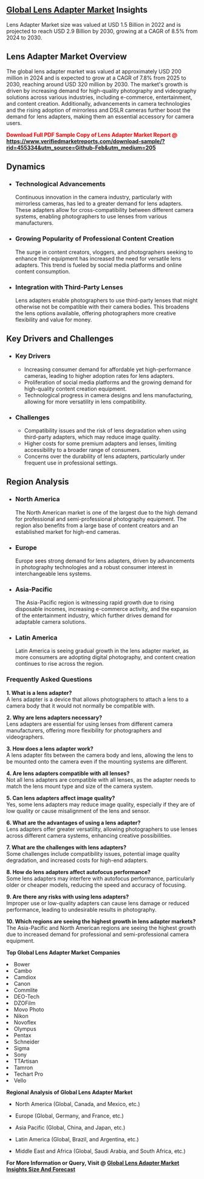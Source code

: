 <h2><a href="https://www.verifiedmarketreports.com/download-sample/?rid=455334&amp;utm_source=Github&amp;utm_medium=205" target="_blank">Global Lens Adapter Market</a> Insights</h2><p>Lens Adapter Market size was valued at USD 1.5 Billion in 2022 and is projected to reach USD 2.9 Billion by 2030, growing at a CAGR of 8.5% from 2024 to 2030.</p><p><h2>Lens Adapter Market Overview</h2> <p>The global lens adapter market was valued at approximately USD 200 million in 2024 and is expected to grow at a CAGR of 7.8% from 2025 to 2030, reaching around USD 320 million by 2030. The market's growth is driven by increasing demand for high-quality photography and videography solutions across various industries, including e-commerce, entertainment, and content creation. Additionally, advancements in camera technologies and the rising adoption of mirrorless and DSLR cameras further boost the demand for lens adapters, making them an essential accessory for camera users.</p> <p><strong><p><span class=""><span style="color: #ff0000;"><strong>Download Full PDF Sample Copy of Lens Adapter Market Report</strong> @ </span><a href="https://www.verifiedmarketreports.com/download-sample/?rid=455334&amp;utm_source=Github-Feb&amp;utm_medium=205" target="_blank">https://www.verifiedmarketreports.com/download-sample/?rid=455334&amp;utm_source=Github-Feb&amp;utm_medium=205</a></span></p></strong></p> <h2>Dynamics</h2> <ul> <li><h3>Technological Advancements</h3>Continuous innovation in the camera industry, particularly with mirrorless cameras, has led to a greater demand for lens adapters. These adapters allow for cross-compatibility between different camera systems, enabling photographers to use lenses from various manufacturers.</li> <li><h3>Growing Popularity of Professional Content Creation</h3>The surge in content creators, vloggers, and photographers seeking to enhance their equipment has increased the need for versatile lens adapters. This trend is fueled by social media platforms and online content consumption.</li> <li><h3>Integration with Third-Party Lenses</h3>Lens adapters enable photographers to use third-party lenses that might otherwise not be compatible with their camera bodies. This broadens the lens options available, offering photographers more creative flexibility and value for money.</li> </ul> <h2>Key Drivers and Challenges</h2> <ul> <li><h3>Key Drivers</h3> <ul> <li>Increasing consumer demand for affordable yet high-performance cameras, leading to higher adoption rates for lens adapters.</li> <li>Proliferation of social media platforms and the growing demand for high-quality content creation equipment.</li> <li>Technological progress in camera designs and lens manufacturing, allowing for more versatility in lens compatibility.</li> </ul> </li> <li><h3>Challenges</h3> <ul> <li>Compatibility issues and the risk of lens degradation when using third-party adapters, which may reduce image quality.</li> <li>Higher costs for some premium adapters and lenses, limiting accessibility to a broader range of consumers.</li> <li>Concerns over the durability of lens adapters, particularly under frequent use in professional settings.</li> </ul> </li> </ul> <h2>Region Analysis</h2> <ul> <li><h3>North America</h3>The North American market is one of the largest due to the high demand for professional and semi-professional photography equipment. The region also benefits from a large base of content creators and an established market for high-end cameras.</li> <li><h3>Europe</h3>Europe sees strong demand for lens adapters, driven by advancements in photography technologies and a robust consumer interest in interchangeable lens systems.</li> <li><h3>Asia-Pacific</h3>The Asia-Pacific region is witnessing rapid growth due to rising disposable incomes, increasing e-commerce activity, and the expansion of the entertainment industry, which further drives demand for adaptable camera solutions.</li> <li><h3>Latin America</h3>Latin America is seeing gradual growth in the lens adapter market, as more consumers are adopting digital photography, and content creation continues to rise across the region.</li> </ul> <h3>Frequently Asked Questions</h3> <p><strong>1. What is a lens adapter?</strong><br>A lens adapter is a device that allows photographers to attach a lens to a camera body that it would not normally be compatible with.</p> <p><strong>2. Why are lens adapters necessary?</strong><br>Lens adapters are essential for using lenses from different camera manufacturers, offering more flexibility for photographers and videographers.</p> <p><strong>3. How does a lens adapter work?</strong><br>A lens adapter fits between the camera body and lens, allowing the lens to be mounted onto the camera even if the mounting systems are different.</p> <p><strong>4. Are lens adapters compatible with all lenses?</strong><br>Not all lens adapters are compatible with all lenses, as the adapter needs to match the lens mount type and size of the camera system.</p> <p><strong>5. Can lens adapters affect image quality?</strong><br>Yes, some lens adapters may reduce image quality, especially if they are of low quality or cause misalignment of the lens and sensor.</p> <p><strong>6. What are the advantages of using a lens adapter?</strong><br>Lens adapters offer greater versatility, allowing photographers to use lenses across different camera systems, enhancing creative possibilities.</p> <p><strong>7. What are the challenges with lens adapters?</strong><br>Some challenges include compatibility issues, potential image quality degradation, and increased costs for high-end adapters.</p> <p><strong>8. How do lens adapters affect autofocus performance?</strong><br>Some lens adapters may interfere with autofocus performance, particularly older or cheaper models, reducing the speed and accuracy of focusing.</p> <p><strong>9. Are there any risks with using lens adapters?</strong><br>Improper use or low-quality adapters can cause lens damage or reduced performance, leading to undesirable results in photography.</p> <p><strong>10. Which regions are seeing the highest growth in lens adapter markets?</strong><br>The Asia-Pacific and North American regions are seeing the highest growth due to increased demand for professional and semi-professional camera equipment.</p> </p><p><strong>Top Global Lens Adapter Market Companies</strong></p><div data-test-id=""><p><li>Bower</li><li> Cambo</li><li> Camdiox</li><li> Canon</li><li> Commlite</li><li> DEO-Tech</li><li> DZOFilm</li><li> Movo Photo</li><li> Nikon</li><li> Novoflex</li><li> Olympus</li><li> Pentax</li><li> Schneider</li><li> Sigma</li><li> Sony</li><li> TTArtisan</li><li> Tamron</li><li> Techart Pro</li><li> Vello</li></p><div><strong>Regional Analysis of&nbsp;Global Lens Adapter Market</strong></div><ul><li dir="ltr"><p dir="ltr">North America&nbsp;(Global, Canada, and Mexico, etc.)</p></li><li dir="ltr"><p dir="ltr">Europe (Global, Germany, and France, etc.)</p></li><li dir="ltr"><p dir="ltr">Asia Pacific&nbsp;(Global, China, and Japan, etc.)</p></li><li dir="ltr"><p dir="ltr">Latin America&nbsp;(Global, Brazil, and Argentina, etc.)</p></li><li dir="ltr">Middle East and Africa&nbsp;(Global, Saudi Arabia, and South Africa, etc.)</li></ul><p><strong>For More Information or Query, Visit @&nbsp;</strong><strong><a href="https://www.verifiedmarketreports.com/product/lens-adapter-market/?utm_source=Github&amp;utm_medium=205" target="_blank">Global Lens Adapter Market Insights Size And Forecast</a></strong></p></div>
